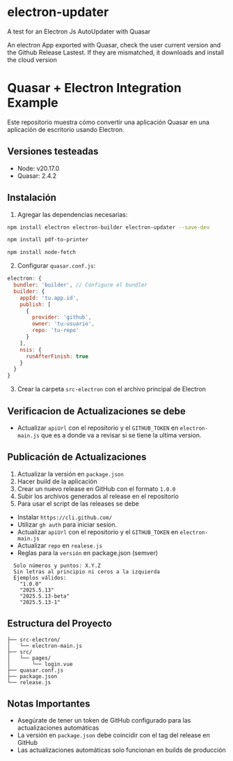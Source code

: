 # electron-updater
A test for an Electron Js AutoUpdater with Quasar

An electron App exported with Quasar, check the user current version and the Github Release Lastest. If they are mismatched, it downloads and install the cloud version

# Quasar + Electron Integration Example

Este repositorio muestra cómo convertir una aplicación Quasar en una aplicación de escritorio usando Electron.

## Versiones testeadas
- Node: v20.17.0
- Quasar: 2.4.2

## Instalación

1. Agregar las dependencias necesarias:

```bash
npm install electron electron-builder electron-updater --save-dev
```
```bash
npm install pdf-to-printer
```
```bash
npm install node-fetch
```

2. Configurar `quasar.conf.js`:

```js
electron: {
  bundler: 'builder', // Configure el bundler
  builder: {
    appId: 'tu.app.id',
    publish: [
      {
        provider: 'github',
        owner: 'tu-usuario',
        repo: 'tu-repo'
      }
    ],
    nsis: {
      runAfterFinish: true
    }
  }
}
```

3. Crear la carpeta `src-electron` con el archivo principal de Electron

## Verificacion de Actualizaciones se debe

- Actualizar `apiUrl` con el repositorio y el `GITHUB_TOKEN` en `electron-main.js` que es a donde va a revisar si se tiene la ultima version.

## Publicación de Actualizaciones

1. Actualizar la versión en `package.json`
2. Hacer build de la aplicación
3. Crear un nuevo release en GitHub con el formato `1.0.0`
4. Subir los archivos generados al release en el repositorio
6. Para usar el script de las releases se debe
  - Instalar `https://cli.github.com/`
  - Utilizar `gh auth` para iniciar sesion.
  - Actualizar `apiUrl` con el repositorio y el `GITHUB_TOKEN` en `electron-main.js`
  - Actualizar `repo` en `realese.js`
  - Reglas para la `versión` en package.json (semver)
```
  Solo números y puntos: X.Y.Z
  Sin letras al principio ni ceros a la izquierda
  Ejemplos válidos:
    "1.0.0"
    "2025.5.13"
    "2025.5.13-beta"
    "2025.5.13-1"
```

## Estructura del Proyecto

```
├── src-electron/
│   └── electron-main.js
├── src/
│   └── pages/
│       └── login.vue
├── quasar.conf.js
├── package.json
└── release.js

```

## Notas Importantes

- Asegúrate de tener un token de GitHub configurado para las actualizaciones automáticas
- La versión en `package.json` debe coincidir con el tag del release en GitHub
- Las actualizaciones automáticas solo funcionan en builds de producción
